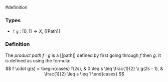 #definition
### Types
- `f` `g` : $\left[0, 1\right] \to X$, [[Path]]
### Definition
The *product path* $f \cdot g$ is a [[path]] defined by first going through $f$ then $g$. It is defined as using the formula:
$$
f \cdot g(s) =
\begin{cases}
f(2s), & 0 \leq s \leq \frac{1}{2} \\
g(2s - 1), & \frac{1}{2} \leq s \leq 1
\end{cases}
$$
